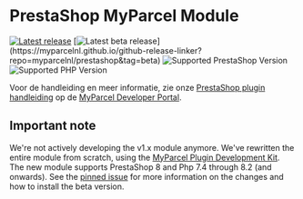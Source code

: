 # PrestaShop MyParcel Module

[![Latest release](https://img.shields.io/github/v/release/myparcelnl/prestashop?labelColor=white&label=Latest%20release)](https://github.com/myparcelnl/prestashop/releases)
[![Latest beta release](https://img.shields.io/github/v/release/myparcelnl/prestashop?filter=*-beta.*)](https://myparcelnl.github.io/github-release-linker?repo=myparcelnl/prestashop&tag=beta)
![Supported PrestaShop Version](https://img.shields.io/badge/Prestashop-%3E1.7-gray?labelColor=DF0067&logo=prestashop)
![Supported PHP Version](https://img.shields.io/badge/PHP-%3E=7.2-B0B3D6?labelColor=white&logo=php)

Voor de handleiding en meer informatie, zie onze [PrestaShop plugin handleiding] op de [MyParcel Developer Portal].

## Important note

We're not actively developing the v1.x module anymore. We've rewritten the entire module from scratch, using the [MyParcel Plugin Development Kit]. The new module supports PrestaShop 8 and Php 7.4 through 8.2 (and onwards). See the [pinned issue] for more information on the changes and how to install the beta version.

[MyParcel Developer Portal]: https://developer.myparcel.nl
[MyParcel Plugin Development Kit]: https://developer.myparcel.nl/documentation/52.pdk/
[PrestaShop plugin handleiding]: https://developer.myparcel.nl/nl/documentatie/11.prestashop.html
[pinned issue]: https://github.com/myparcelnl/prestashop/issues/226
